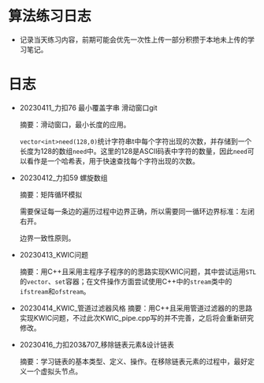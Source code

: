# 算法练习日志

- 记录当天练习内容，前期可能会优先一次性上传一部分积攒于本地未上传的学习笔记。

# 日志

- 20230411_力扣76 最小覆盖字串	滑动窗口git

  摘要：滑动窗口，最小长度的应用。

  `vector<int>need(128,0)`统计字符串t中每个字符出现的次数，并存储到一个长度为128的数组`need`中。这里的128是ASCII码表中字符的数量，因此`need`可以看作是一个哈希表，用于快速查找每个字符出现的次数。

- 20230412_力扣59 螺旋数组

  摘要：矩阵循环模拟

  需要保证每一条边的遍历过程中边界正确，所以需要同一循环边界标准：左闭右开。

  边界一致性原则。

- 20230413_KWIC问题

  摘要：用C++且采用主程序子程序的的思路实现KWIC问题，其中尝试运用`STL`的`vector`、`set`容器；在文件操作方面尝试使用C++中的`stream`类中的`ifstream`和`ofstream`。

- 20230414_KWIC_管道过滤器风格
  摘要：用C++且采用管道过滤器的的思路实现KWIC问题，不过此次KWIC_pipe.cpp写的并不完善，之后将会重新研究修改。

- 20230416_力扣203&707_移除链表元素&设计链表

  摘要：学习链表的基本类型、定义、操作。在移除链表元素的过程中，最好定义一个虚拟头节点。